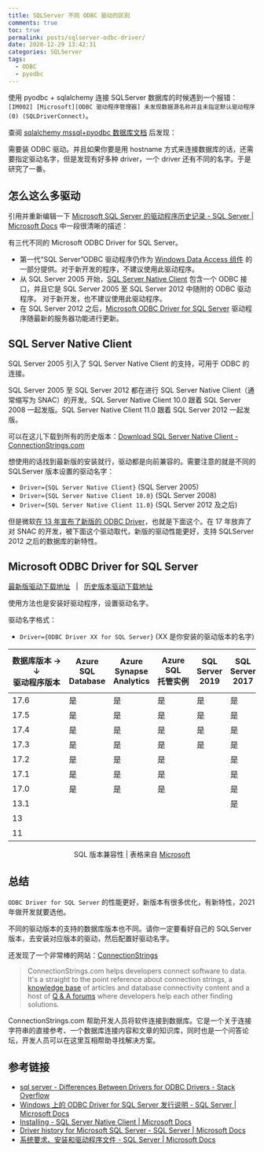```yaml
---
title: SQLServer 不同 ODBC 驱动的区别
comments: true
toc: true
permalink: posts/sqlserver-odbc-driver/
date: 2020-12-29 13:42:31
categories: SQLServer
tags:
  - ODBC
  - pyodbc
---
```


<style>
table {
    word-break: keep-all;
}
</style>

使用 pyodbc + sqlalchemy 连接 SQLServer 数据库的时候遇到一个报错： `[IM002] [Microsoft][ODBC 驱动程序管理器] 未发现数据源名称并且未指定默认驱动程序 (0) (SQLDriverConnect)`。

查阅 [sqlalchemy mssql+pyodbc 数据库文档](https://docs.sqlalchemy.org/en/14/dialects/mssql.html#module-sqlalchemy.dialects.mssql.pyodbc) 后发现：

需要装 ODBC 驱动。并且如果你要是用 hostname 方式来连接数据库的话，还需要指定驱动名字，但是发现有好多种 driver，一个 driver 还有不同的名字。于是研究了一番。

<!-- more -->

## 怎么这么多驱动

引用并重新编辑一下 [Microsoft SQL Server 的驱动程序历史记录 - SQL Server | Microsoft Docs](https://docs.microsoft.com/zh-cn/sql/connect/connect-history?view=sql-server-ver15#odbc) 中一段很清晰的描述：

有三代不同的 Microsoft ODBC Driver for SQL Server。

- 第一代“SQL Server”ODBC 驱动程序仍作为 [Windows Data Access 组件](https://docs.microsoft.com/en-us/sql/connect/connect-history?view=sql-server-ver15#microsoft-or-windows-data-access-components) 的一部分提供。对于新开发的程序，不建议使用此驱动程序。
- 从 SQL Server 2005 开始，[SQL Server Native Client](#SQL-Server-Native-Client) 包含一个 ODBC 接口，并且它是 SQL Server 2005 至 SQL Server 2012 中随附的 ODBC 驱动程序。 对于新开发，也不建议使用此驱动程序。
- 在 SQL Server 2012 之后，[Microsoft ODBC Driver for SQL Server](#Microsoft-ODBC-Driver-for-SQL-Server) 驱动程序随最新的服务器功能进行更新。

## SQL Server Native Client

SQL Server 2005 引入了 SQL Server Native Client 的支持，可用于 ODBC 的连接。

SQL Server 2005 至 SQL Server 2012 都在进行 SQL Server Native Client（通常缩写为 SNAC）的开发。SQL Server Native Client 10.0 跟着 SQL Server 2008 一起发版。SQL Server Native Client 11.0 跟着 SQL Server 2012 一起发版。

可以在这儿下载到所有的历史版本：[Download SQL Server Native Client - ConnectionStrings.com](https://www.connectionstrings.com/download-sql-server-native-client/)

想使用的话找到最新版的安装就行，驱动都是向前兼容的。需要注意的就是不同的 SQLServer 版本设置的驱动名字：

- `Driver={SQL Server Native Client}` (SQL Server 2005)
- `Driver={SQL Server Native Client 10.0}` (SQL Server 2008)
- `Driver={SQL Server Native Client 11.0}` (SQL Server 2012 及之后)

但是微软[在 13 年宣布了新版的 ODBC Driver](https://docs.microsoft.com/zh-cn/archive/blogs/sqlnativeclient/introducing-the-new-microsoft-odbc-drivers-for-sql-server)，也就是下面这个。在 17 年放弃了对 SNAC 的开发，被下面这个驱动取代，新版的驱动性能更好，支持 SQLServer 2012 之后的数据库的新特性。

## Microsoft ODBC Driver for SQL Server

[最新版驱动下载地址](https://docs.microsoft.com/en-us/sql/connect/odbc/download-odbc-driver-for-sql-server) &nbsp; | &nbsp; [历史版本驱动下载地址](https://docs.microsoft.com/zh-cn/sql/connect/odbc/windows/release-notes-odbc-sql-server-windows?view=sql-server-ver15#previous-releases)

使用方法也是安装好驱动程序，设置驱动名字。

驱动名字格式：

- `Driver={ODBC Driver XX for SQL Server}` (XX 是你安装的驱动版本的名字)

|数据库版本&nbsp;&#8594;<br />&#8595; 驱动程序版本|Azure SQL Database|Azure Synapse Analytics|Azure SQL 托管实例|SQL Server 2019|SQL Server 2017|SQL Server 2016|SQL Server 2014|SQL Server 2012|SQL Server 2008 R2|SQL Server 2008|SQL Server 2005|
|----|---|---|---|---|---|---|---|---|---|---|---|
|17.6|是|是|是|是|是|是|是|是|   |   |   |
|17.5|是|是|是|是|是|是|是|是|   |   |   |
|17.4|是|是|是|是|是|是|是|是|   |   |   |
|17.3|是|是|是|是|是|是|是|是|是|是|   |
|17.2|是|是|是|   |是|是|是|是|是|是|   |
|17.1|是|是|是|   |是|是|是|是|是|是|   |
|17.0|是|是|是|   |是|是|是|是|是|是|   |
|13.1|   |   |   |   |是|是|是|是|是|是|   |
|13  |   |   |   |   |   |是|是|是|是|是|   |
|11  |   |   |   |   |   |   |是|是|是|是|是|

<p align="center">
SQL 版本兼容性 | 表格来自 <a href="https://docs.microsoft.com/zh-cn/sql/connect/odbc/windows/system-requirements-installation-and-driver-files?view=sql-server-ver15#sql-version-compatibility">Microsoft</a>
</p>

## 总结

`ODBC Driver for SQL Server` 的性能更好，新版本有很多优化，有新特性，2021 年做开发就要选他。

不同的驱动版本的支持的数据库版本也不同。请你一定要看好自己的 SQLServer 版本，去安装对应版本的驱动，然后配置好驱动名字。

还发现了一个非常棒的网站：[ConnectionStrings](https://www.connectionstrings.com/)

> ConnectionStrings.com helps developers connect software to data. It's a straight to the point reference about connection strings, a [knowledge base](https://www.connectionstrings.com/kb/) of articles and database connectivity content and a host of [Q & A forums](https://www.connectionstrings.com/questions/) where developers help each other finding solutions.

ConnectionStrings.com 帮助开发人员将软件连接到数据库。它是一个关于连接字符串的直接参考、一个数据库连接内容和文章的知识库，同时也是一个问答论坛，开发人员可以在这里互相帮助寻找解决方案。

## 参考链接

- [sql server - Differences Between Drivers for ODBC Drivers - Stack Overflow](https://stackoverflow.com/questions/39440008/differences-between-drivers-for-odbc-drivers )
- [Windows 上的 ODBC Driver for SQL Server 发行说明 - SQL Server | Microsoft Docs](https://docs.microsoft.com/zh-cn/sql/connect/odbc/windows/release-notes-odbc-sql-server-windows?view=sql-server-ver15#previous-releases)
- [Installing - SQL Server Native Client | Microsoft Docs](https://docs.microsoft.com/en-us/sql/relational-databases/native-client/applications/installing-sql-server-native-client?view=sql-server-ver15 )
- [Driver history for Microsoft SQL Server - SQL Server | Microsoft Docs](https://docs.microsoft.com/en-us/sql/connect/connect-history?view=sql-server-ver15#odbc)
- [系统要求、安装和驱动程序文件 - SQL Server | Microsoft Docs](https://docs.microsoft.com/zh-cn/sql/connect/odbc/windows/system-requirements-installation-and-driver-files?view=sql-server-ver15#sql-version-compatibility)
